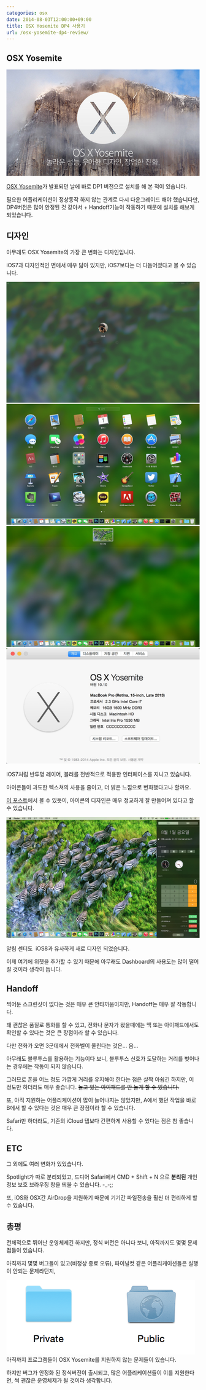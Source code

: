 ```yaml
---
categories: osx
date: 2014-08-03T12:00:00+09:00
title: OSX Yosemite DP4 사용기
url: /osx-yosemite-dp4-review/
---
```


## OSX Yosemite

<img src="/images/N1FKBHDdx.jpg" alt="niceb5y blog">

[OSX Yosemite](http://www.apple.com/kr/osx/preview/)가 발표되던 날에 바로 DP1 버전으로 설치를 해 본 적이 있습니다.

필요한 어플리케이션이 정상동작 하지 않는 관계로 다시 다운그레이드 해야 했습니다만, DP4버전은 많이 안정된 것 같아서 + Handoff기능이 작동하기 때문에 설치를 해보게 되었습니다.

## 디자인

아무래도 OSX Yosemite의 가장 큰 변화는 디자인입니다.

iOS7과 디자인적인 면에서 매우 닮아 있지만, iOS7보다는 더 다듬어졌다고 볼 수 있습니다.

<img src="/images/E1SVOBDug.jpg" alt="niceb5y blog">

<img src="/images/4kCmYBvOe.jpg" alt="niceb5y blog">

<img src="/images/V1nKtBwOx.jpg" alt="niceb5y blog">

<img src="/images/Ek7yiBvdx.jpg" alt="niceb5y blog">


iOS7처럼 반투명 레이어, 블러를 전반적으로 적용한 인터페이스를 지니고 있습니다. 

아이콘들이 과도한 텍스쳐의 사용을 줄이고, 더 밝은 느낌으로 변화했다고나 할까요.

[이 포스트](http://martiancraft.com/blog/2014/07/inspecting-yosemite-icons/)에서 볼 수 있듯이, 아이콘의 디자인은 매우 정교하게 잘 만들어져 있다고 할 수 있습니다.

<img src="/images/4yjGsrDul.jpg" alt="niceb5y blog">

알림 센터도  iOS8과 유사하게 새로 디자인 되었습니다.

이제 여기에 위젯을 추가할 수 있기 때문에 아무래도 Dashboard의 사용도는 많이 떨어질 것이라 생각이 듭니다.

## Handoff

찍어둔 스크린샷이 없다는 것은 매우 큰 안타까움이지만, Handoff는 매우 잘 작동합니다. 

꽤 괜찮은 품질로 통화를 할 수 있고, 전화나 문자가 왔을때에는 맥 또는 아이패드에서도 확인할 수 있다는 것은 큰 장점이라 할 수 있습니다. 

다만 전화가 오면 3군데에서 전화벨이 울린다는 것은... 음... 

아무래도 블루투스를 활용하는 기능이다 보니, 블루투스 신호가 도달하는 거리를 벗어나는 경우에는 작동이 되지 않습니다. 

그러므로 폰을 어느 정도 가깝게 거리를 유지해야 한다는 점은 살짝 아쉽긴 하지만, 이 정도만 하더라도 매우 좋습니다. ~~놀고 있는 아이패드를 안 놀게 할 수 있습니다.~~

또, 아직 지원하는 어플리케이션이 많이 늘어나지는 않았지만, A에서 했던 작업을 바로 B에서 할 수 있다는 것은 매우 큰 장점이라 할 수 있습니다.

Safari만 하더라도, 기존의 iCloud 탭보다 간편하게 사용할 수 있다는 점은 참 좋습니다.

## ETC

그 외에도 여러 변화가 있었습니다. 

Spotlight가 따로 분리되었고, 드디어 Safari에서 CMD + Shift + N 으로 **분리된** 개인 정보 보호 브라우징 창을 띄울 수 있습니다. -_-;; 

또, iOS와 OSX간 AirDrop을 지원하기 때문에 기기간 파일전송을 훨씬 더 편리하게 할 수 있습니다.

## 총평

전체적으로 뛰어난 운영체제긴 하지만, 정식 버전은 아니다 보니, 아직까지도 몇몇 문제점들이 있습니다. 

아직까지 몇몇 버그들이 있고(비정상 종료 오류), 파이널컷 같은 어플리케이션들은 실행이 안되는 문제라던지, 

<img src="/images/41xix8vul.png" alt="niceb5y blog">
아직까지 프로그램들이 OSX Yosemite를 지원하지 않는 문제들이 있습니다.

하지만 버그가 안정화 된 정식버전이 출시되고, 많은 어플리케이션들이 이를 지원한다면, 썩 괜찮은 운영체제가 될 것이라 생각합니다.

